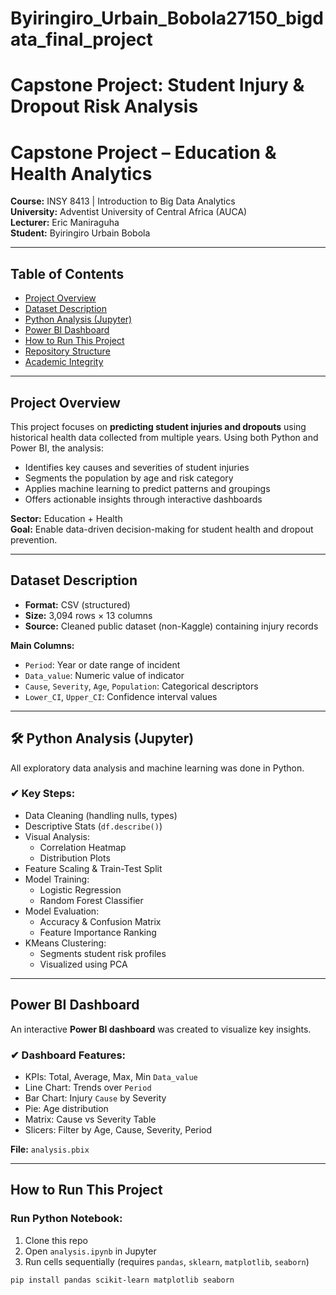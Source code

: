 # Byiringiro_Urbain_Bobola27150_bigdata_final_project

# Capstone Project: Student Injury & Dropout Risk Analysis

#  Capstone Project – Education & Health Analytics  
**Course:** INSY 8413 | Introduction to Big Data Analytics  
**University:** Adventist University of Central Africa (AUCA)  
**Lecturer:** Eric Maniraguha  
**Student:** Byiringiro Urbain Bobola  

---

##  Table of Contents

- [ Project Overview](#project-overview)
- [ Dataset Description](#dataset-description)
- [ Python Analysis (Jupyter)](#python-analysis-jupyter)
- [ Power BI Dashboard](#power-bi-dashboard)
- [ How to Run This Project](#how-to-run-this-project)
- [ Repository Structure](#repository-structure)
- [ Academic Integrity](#academic-integrity)

---

##  Project Overview

This project focuses on **predicting student injuries and dropouts** using historical health data collected from multiple years. Using both Python and Power BI, the analysis:
- Identifies key causes and severities of student injuries
- Segments the population by age and risk category
- Applies machine learning to predict patterns and groupings
- Offers actionable insights through interactive dashboards

**Sector:** Education + Health  
**Goal:** Enable data-driven decision-making for student health and dropout prevention.

---

##  Dataset Description

- **Format:** CSV (structured)
- **Size:** 3,094 rows × 13 columns
- **Source:** Cleaned public dataset (non-Kaggle) containing injury records

**Main Columns:**
- `Period`: Year or date range of incident
- `Data_value`: Numeric value of indicator
- `Cause`, `Severity`, `Age`, `Population`: Categorical descriptors
- `Lower_CI`, `Upper_CI`: Confidence interval values

---

## 🛠 Python Analysis (Jupyter)

All exploratory data analysis and machine learning was done in Python.

### ✔ Key Steps:
- Data Cleaning (handling nulls, types)
- Descriptive Stats (`df.describe()`)
- Visual Analysis:
  - Correlation Heatmap
  - Distribution Plots
- Feature Scaling & Train-Test Split
- Model Training:
  - Logistic Regression
  - Random Forest Classifier
- Model Evaluation:
  - Accuracy & Confusion Matrix
  - Feature Importance Ranking
- KMeans Clustering:
  - Segments student risk profiles
  - Visualized using PCA

---

##  Power BI Dashboard

An interactive **Power BI dashboard** was created to visualize key insights.

### ✔ Dashboard Features:
- KPIs: Total, Average, Max, Min `Data_value`
- Line Chart: Trends over `Period`
- Bar Chart: Injury `Cause` by Severity
- Pie: Age distribution
- Matrix: Cause vs Severity Table
- Slicers: Filter by Age, Cause, Severity, Period

**File:** `analysis.pbix`

---

##  How to Run This Project

###  Run Python Notebook:
1. Clone this repo
2. Open `analysis.ipynb` in Jupyter
3. Run cells sequentially (requires `pandas`, `sklearn`, `matplotlib`, `seaborn`)

```bash
pip install pandas scikit-learn matplotlib seaborn
